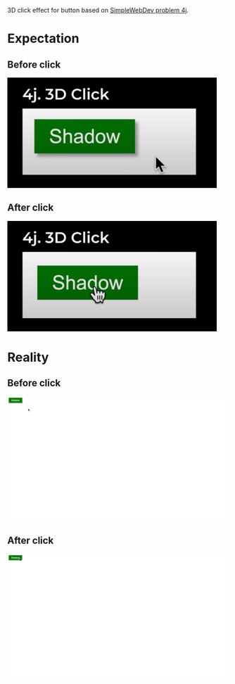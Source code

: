 3D click effect for button based on [SimpleWebDev problem 4j](https://www.youtube.com/watch?v=G3e-cpL7ofc&list=PLEPye7A7EcQZrT3VSBb7jtxnxIfY3yyG6&index=1&t=3788s).

# Expectation
## Before click
![expected result](before-expectation.png)

## After click
![expected result](after-expectation.png)

# Reality
## Before click
![my result for before](before.png)

## After click
![my result for after](after.png)

